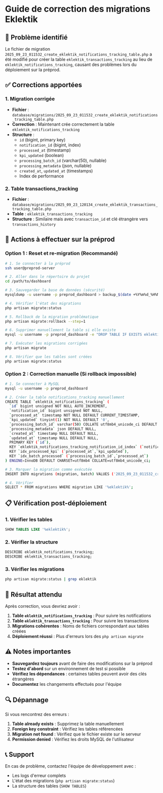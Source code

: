 # Guide de correction des migrations Eklektik

## 🚨 Problème identifié

Le fichier de migration `2025_09_23_011532_create_eklektik_notifications_tracking_table.php` a été modifié pour créer la table `eklektik_transactions_tracking` au lieu de `eklektik_notifications_tracking`, causant des problèmes lors du déploiement sur la préprod.

## ✅ Corrections apportées

### 1. Migration corrigée
- **Fichier** : `database/migrations/2025_09_23_011532_create_eklektik_notifications_tracking_table.php`
- **Correction** : Maintenant crée correctement la table `eklektik_notifications_tracking`
- **Structure** : 
  - `id` (bigint, primary key)
  - `notification_id` (bigint, index)
  - `processed_at` (timestamp)
  - `kpi_updated` (boolean)
  - `processing_batch_id` (varchar(50), nullable)
  - `processing_metadata` (json, nullable)
  - `created_at`, `updated_at` (timestamps)
  - Index de performance

### 2. Table transactions_tracking
- **Fichier** : `database/migrations/2025_09_23_120134_create_eklektik_transactions_tracking_table.php`
- **Table** : `eklektik_transactions_tracking`
- **Structure** : Similaire mais avec `transaction_id` et clé étrangère vers `transactions_history`

## 🔧 Actions à effectuer sur la préprod

### Option 1 : Reset et re-migration (Recommandé)

```bash
# 1. Se connecter à la préprod
ssh user@preprod-server

# 2. Aller dans le répertoire du projet
cd /path/to/dashboard

# 3. Sauvegarder la base de données (sécurité)
mysqldump -u username -p preprod_dashboard > backup_$(date +%Y%m%d_%H%M%S).sql

# 4. Vérifier l'état des migrations
php artisan migrate:status

# 5. Rollback de la migration problématique
php artisan migrate:rollback --step=1

# 6. Supprimer manuellement la table si elle existe
mysql -u username -p preprod_dashboard -e "DROP TABLE IF EXISTS eklektik_transactions_tracking;"

# 7. Exécuter les migrations corrigées
php artisan migrate

# 8. Vérifier que les tables sont créées
php artisan migrate:status
```

### Option 2 : Correction manuelle (Si rollback impossible)

```bash
# 1. Se connecter à MySQL
mysql -u username -p preprod_dashboard

# 2. Créer la table notifications_tracking manuellement
CREATE TABLE `eklektik_notifications_tracking` (
  `id` bigint unsigned NOT NULL AUTO_INCREMENT,
  `notification_id` bigint unsigned NOT NULL,
  `processed_at` timestamp NOT NULL DEFAULT CURRENT_TIMESTAMP,
  `kpi_updated` tinyint(1) NOT NULL DEFAULT '0',
  `processing_batch_id` varchar(50) COLLATE utf8mb4_unicode_ci DEFAULT NULL,
  `processing_metadata` json DEFAULT NULL,
  `created_at` timestamp NULL DEFAULT NULL,
  `updated_at` timestamp NULL DEFAULT NULL,
  PRIMARY KEY (`id`),
  KEY `eklektik_notifications_tracking_notification_id_index` (`notification_id`),
  KEY `idx_processed_kpi` (`processed_at`,`kpi_updated`),
  KEY `idx_batch_processed` (`processing_batch_id`,`processed_at`)
) ENGINE=InnoDB DEFAULT CHARSET=utf8mb4 COLLATE=utf8mb4_unicode_ci;

# 3. Marquer la migration comme exécutée
INSERT INTO migrations (migration, batch) VALUES ('2025_09_23_011532_create_eklektik_notifications_tracking_table', 77);

# 4. Vérifier
SELECT * FROM migrations WHERE migration LIKE '%eklektik%';
```

## 📋 Vérification post-déploiement

### 1. Vérifier les tables
```sql
SHOW TABLES LIKE '%eklektik%';
```

### 2. Vérifier la structure
```sql
DESCRIBE eklektik_notifications_tracking;
DESCRIBE eklektik_transactions_tracking;
```

### 3. Vérifier les migrations
```bash
php artisan migrate:status | grep eklektik
```

## 🎯 Résultat attendu

Après correction, vous devriez avoir :

1. **Table `eklektik_notifications_tracking`** : Pour suivre les notifications
2. **Table `eklektik_transactions_tracking`** : Pour suivre les transactions
3. **Migrations cohérentes** : Noms de fichiers correspondant aux tables créées
4. **Déploiement réussi** : Plus d'erreurs lors des `php artisan migrate`

## ⚠️ Notes importantes

- **Sauvegardez toujours** avant de faire des modifications sur la préprod
- **Testez d'abord** sur un environnement de test si possible
- **Vérifiez les dépendances** : certaines tables peuvent avoir des clés étrangères
- **Documentez** les changements effectués pour l'équipe

## 🔍 Dépannage

Si vous rencontrez des erreurs :

1. **Table already exists** : Supprimez la table manuellement
2. **Foreign key constraint** : Vérifiez les tables référencées
3. **Migration not found** : Vérifiez que le fichier existe sur le serveur
4. **Permission denied** : Vérifiez les droits MySQL de l'utilisateur

## 📞 Support

En cas de problème, contactez l'équipe de développement avec :
- Les logs d'erreur complets
- L'état des migrations (`php artisan migrate:status`)
- La structure des tables (`SHOW TABLES`)
